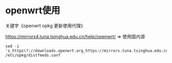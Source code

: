 # openwrt使用

关键字《openwrt opkg 更新使用代理》

https://mirrors4.tuna.tsinghua.edu.cn/help/openwrt/
=> 使用国内源
```
sed -i 's_https\?://downloads.openwrt.org_https://mirrors.tuna.tsinghua.edu.cn/openwrt_' /etc/opkg/distfeeds.conf
```
